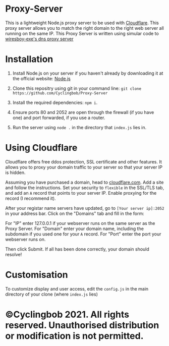 # Proxy-Server

This is a lightweight Node.js proxy server to be used with [Cloudflare](https://cloudflare.com "Cloudflare"). This proxy server allows you to match the right domain to the right web server all running on the same IP.
This Proxy Server is written using simular code to [wiresboy-exe's dns proxy server](https://github.com/wiresboy-exe/dns "dns")

# Installation

1) Install Node.js on your server if you haven't already by downloading it at the official website: [Node.js](https://nodejs.org "Node.js")

2) Clone this repositry using git in your command line: `git clone https://github.com/Cyclingbob/Proxy-Server`

3) Install the required dependencies: `npm i`.

4) Ensure ports 80 and 2052 are open through the firewall (if you have one) and port forwarded, if you use a router.

5) Run the server using `node .` in the directory that `index.js` lies in.

# Using Cloudflare

Cloudflare offers free ddos protection, SSL certificate and other features. It allows you to proxy your domain traffic to your server so that your server IP is hidden.

Assuming you have purchased a domain, head to [cloudflare.com](https://cloudflare.com "Cloudflare"). Add a site and follow the instructions. Set your security to `flexible` in the SSL/TLS tab, and add an `A` record that points to your server IP. Enable proxying for the record (I recommend it).

After your registar name servers have updated, go to `[Your server ip]:2052` in your address bar. Click on the "Domains" tab and fill in the form:

For "IP" enter 127.0.0.1 if your webserver runs on the same server as the Proxy Server.
For "Domain" enter your domain name, including the subdomain if you used one for your `A` record.
For "Port" enter the port your webserver runs on.

Then click Submit. If all has been done correctly, your domain should resolve!

# Customisation

To customize display and user access, edit the `config.js` in the main directory of your clone (where `index.js` lies)

# ©Cyclingbob 2021. All rights reserved. Unauthorised distribution or modification is not permitted.
